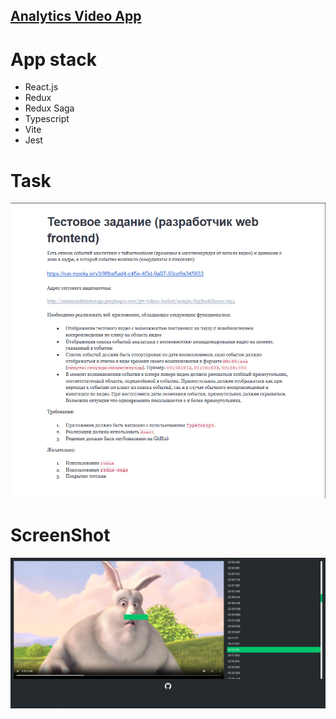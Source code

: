 ## <a href="https://analytics-video-app.netlify.app/">Analytics Video App</a>

# App stack

- React.js
- Redux
- Redux Saga
- Typescript
- Vite
- Jest

# Task

![use-popcorn-app](https://github.com/stpkkk/analytics-video-app/blob/main/task.png)

# ScreenShot

![use-popcorn-app](https://github.com/stpkkk/analytics-video-app/blob/main/screenshot.png)
